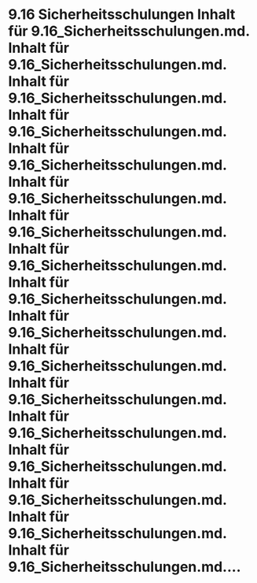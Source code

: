 # 9.16 Sicherheitsschulungen Inhalt für 9.16_Sicherheitsschulungen.md. Inhalt für 9.16_Sicherheitsschulungen.md. Inhalt für 9.16_Sicherheitsschulungen.md. Inhalt für 9.16_Sicherheitsschulungen.md. Inhalt für 9.16_Sicherheitsschulungen.md. Inhalt für 9.16_Sicherheitsschulungen.md. Inhalt für 9.16_Sicherheitsschulungen.md. Inhalt für 9.16_Sicherheitsschulungen.md. Inhalt für 9.16_Sicherheitsschulungen.md. Inhalt für 9.16_Sicherheitsschulungen.md. Inhalt für 9.16_Sicherheitsschulungen.md. Inhalt für 9.16_Sicherheitsschulungen.md. Inhalt für 9.16_Sicherheitsschulungen.md. Inhalt für 9.16_Sicherheitsschulungen.md. Inhalt für 9.16_Sicherheitsschulungen.md. Inhalt für 9.16_Sicherheitsschulungen.md. Inhalt für 9.16_Sicherheitsschulungen.md....